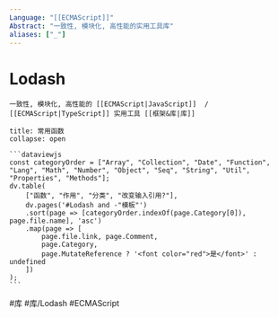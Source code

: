 ```yaml
---
Language: "[[ECMAScript]]"
Abstract: "一致性, 模块化, 高性能的实用工具库"
aliases: ["_"]
---
```


# Lodash
```ad-abstract
一致性, 模块化, 高性能的 [[ECMAScript|JavaScript]]  / [[ECMAScript|TypeScript]] 实用工具 [[框架&库|库]]
```

````ad-quote
title: 常用函数
collapse: open

```dataviewjs
const categoryOrder = ["Array", "Collection", "Date", "Function", "Lang", "Math", "Number", "Object", "Seq", "String", "Util", "Properties", "Methods"];
dv.table(
	["函数", "作用", "分类", "改变输入引用?"],
	dv.pages('#Lodash and -"模板"')
	.sort(page => [categoryOrder.indexOf(page.Category[0]), page.file.name], 'asc')
	.map(page => [
		page.file.link, page.Comment,
		page.Category,
		page.MutateReference ? '<font color="red">是</font>' : undefined
	])
);
```

````

#库 #库/Lodash #ECMAScript 